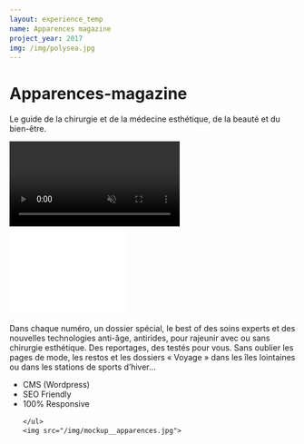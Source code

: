 ```yaml
---
layout: experience_temp
name: Apparences magazine
project_year: 2017
img: /img/polysea.jpg
---
```


<div class="project_content">
<div class="project__wrapper poly">
    <h1>Apparences-magazine</h1><p>Le guide de la chirurgie et de la médecine esthétique, de la beauté et du bien-être.</p>
</div>
<div class="project__container back_black">
  <video autoplay loop id="video-background" muted plays-inline>
      <source src="http://hde-prod.be/wp-content/uploads/2017/04/reel-v3.mov" type="video/mp4">

  </video>
    <a target="blank" href="https://hde-prod.be"><img src="/img/hde_logo.png"></a>
    <p>Dans chaque numéro, un dossier spécial, le best of des soins experts et des nouvelles technologies anti-âge, antirides, pour rajeunir avec ou sans chirurgie esthétique. Des reportages, des testés pour vous. Sans oublier les pages de mode, les restos et les dossiers « Voyage » dans les îles lointaines ou dans les stations de sports d’hiver…</p>
</div>
<div class="project__container mockup__apparences">
    <ul class="specificite">
    <li>CMS (Wordpress)</li>
    <li>SEO Friendly</li>
    <li>100% Responsive</li>




    </ul>
    <img src="/img/mockup__apparences.jpg">
</div>
</div>
